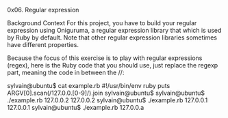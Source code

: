 0x06. Regular expression

Background Context
For this project, you have to build your regular expression using Oniguruma,
a regular expression library that which is used by Ruby by default. Note that
other regular expression libraries sometimes have different properties.

Because the focus of this exercise is to play with regular expressions (regex),
here is the Ruby code that you should use, just replace the regexp part,
meaning the code in between the //:

sylvain@ubuntu$ cat example.rb
#!/usr/bin/env ruby
puts ARGV[0].scan(/127.0.0.[0-9]/).join
sylvain@ubuntu$
sylvain@ubuntu$ ./example.rb 127.0.0.2
127.0.0.2
sylvain@ubuntu$ ./example.rb 127.0.0.1
127.0.0.1
sylvain@ubuntu$ ./example.rb 127.0.0.a
